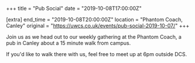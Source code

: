 +++
title = "Pub Social"
date = "2019-10-08T17:00:00Z"

[extra]
end_time = "2019-10-08T20:00:00Z"
location = "Phantom Coach, Canley"
original = "https://uwcs.co.uk/events/pub-social-2019-10-07/"
+++

Join us as we head out to our weekly gathering at the Phantom Coach, a pub in Canley about a 15 minute walk from campus.

If you'd like to walk there with us, feel free to meet up at 6pm outside DCS.

